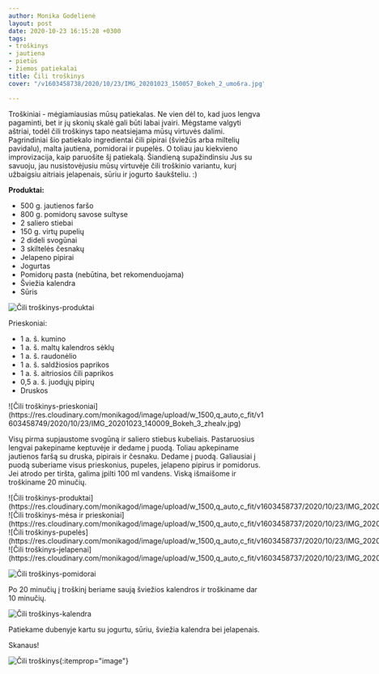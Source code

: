 ```yaml
---
author: Monika Godelienė
layout: post
date: 2020-10-23 16:15:28 +0300
tags:
- troškinys
- jautiena
- pietūs
- žiemos patiekalai
title: Čili troškinys
cover: "/v1603458738/2020/10/23/IMG_20201023_150057_Bokeh_2_umo6ra.jpg"

---
```

Troškiniai - mėgiamiausias mūsų patiekalas. Ne vien dėl to, kad juos lengva pagaminti, bet ir jų skonių skalė gali būti labai įvairi. Mėgstame valgyti aštriai, todėl čili troškinys tapo neatsiejama mūsų virtuvės dalimi. Pagrindiniai šio patiekalo ingredientai čili pipirai (šviežūs arba miltelių pavidalu), malta jautiena, pomidorai ir pupelės. O toliau jau kiekvieno improvizacija, kaip paruošite šį patiekalą. Šiandieną supažindinsiu Jus su savuoju, jau nusistovėjusiu mūsų virtuvėje čili troškinio variantu, kurį užbaigsiu aitriais jelapenais, sūriu ir jogurto šaukšteliu. :)

**Produktai:**

* <span itemprop="recipeIngredient">500 g. jautienos faršo</span>
* <span itemprop="recipeIngredient">800 g. pomidorų savose sultyse</span>
* <span itemprop="recipeIngredient">2 saliero stiebai</span>
* <span itemprop="recipeIngredient">150 g. virtų pupelių</span>
* <span itemprop="recipeIngredient">2 dideli svogūnai</span>
* <span itemprop="recipeIngredient">3 skiltelės česnakų</span>
* <span itemprop="recipeIngredient">Jelapeno pipirai</span>
* <span itemprop="recipeIngredient">Jogurtas</span>
* <span itemprop="recipeIngredient">Pomidorų pasta (nebūtina, bet rekomenduojama)</span>
* <span itemprop="recipeIngredient">Šviežia kalendra</span>
* <span itemprop="recipeIngredient">Sūris</span>

![Čili troškinys-produktai](https://res.cloudinary.com/monikagod/image/upload/w_1500,q_auto,c_fit/v1603458749/2020/10/23/IMG_20201023_135640_Bokeh_2_bvxtev.jpg)

Prieskoniai:

* <span itemprop="recipeIngredient">1 a. š. kumino</span>
* <span itemprop="recipeIngredient">1 a. š. maltų kalendros sėklų</span>
* <span itemprop="recipeIngredient">1 a. š. raudonėlio</span>
* <span itemprop="recipeIngredient">1 a. š. saldžiosios paprikos</span>
* <span itemprop="recipeIngredient">1 a. š. aitriosios čili paprikos</span>
* <span itemprop="recipeIngredient">0,5 a. š. juodųjų pipirų</span>
* <span itemprop="recipeIngredient">Druskos</span>

<div itemprop="recipeInstructions" markdown="1">
![Čili troškinys-prieskoniai](https://res.cloudinary.com/monikagod/image/upload/w_1500,q_auto,c_fit/v1603458749/2020/10/23/IMG_20201023_140009_Bokeh_3_zhealv.jpg)

Visų pirma supjaustome svogūną ir saliero stiebus kubeliais. Pastaruosius lengvai pakepiname keptuvėje ir dedame į puodą. Toliau apkepiname jautienos faršą su druska, pipirais ir česnaku. Dedame į puodą. Galiausiai į puodą suberiame visus prieskonius, pupeles, jelapeno pipirus ir pomidorus. Jei atrodo per tiršta, galima įpilti 100 ml vandens. Viską išmaišome ir troškiname 20 minučių.

<div class="row">
<div class="six columns" markdown="1">
![Čili troškinys-produktai](https://res.cloudinary.com/monikagod/image/upload/w_1500,q_auto,c_fit/v1603458737/2020/10/23/IMG_20201023_141512_Bokeh_2_pino9d.jpg)
</div>
<div class="six columns" markdown="1">
![Čili troškinys-mėsa ir prieskoniai](https://res.cloudinary.com/monikagod/image/upload/w_1500,q_auto,c_fit/v1603458737/2020/10/23/IMG_20201023_141641_Bokeh_2_cgsxdq.jpg)
</div>
</div>

<div class="row">
<div class="six columns" markdown="1">
![Čili troškinys-pupelės](https://res.cloudinary.com/monikagod/image/upload/w_1500,q_auto,c_fit/v1603458737/2020/10/23/IMG_20201023_141710_Bokeh_2_yxfxyd.jpg)
</div>
<div class="six columns" markdown="1">
![Čili troškinys-jelapenai](https://res.cloudinary.com/monikagod/image/upload/w_1500,q_auto,c_fit/v1603458737/2020/10/23/IMG_20201023_141722_Bokeh_2_kh3rmt.jpg)  
</div>
</div>

![Čili troškinys-pomidorai](https://res.cloudinary.com/monikagod/image/upload/w_1500,q_auto,c_fit/v1603458737/2020/10/23/IMG_20201023_141738_Bokeh_2_r7zxin.jpg)

Po 20 minučių į troškinį beriame saują šviežios kalendros ir troškiname dar 10 minučių.

![Čili troškinys-kalendra](https://res.cloudinary.com/monikagod/image/upload/w_1500,q_auto,c_fit/v1603458737/2020/10/23/IMG_20201023_144358_Bokeh_2_yftjoz.jpg)

Patiekame dubenyje kartu su jogurtu, sūriu, šviežia kalendra bei jelapenais.  
</div>

Skanaus!

![Čili troškinys](https://res.cloudinary.com/monikagod/image/upload/w_1500,q_auto,c_fit/v1603458738/2020/10/23/IMG_20201023_150057_Bokeh_2_umo6ra.jpg){:itemprop="image"}